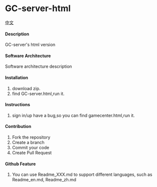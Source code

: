 # GC-server-html
[中文](https://github.com/easonlee66/GC-server_html/edit/master/README.md)
#### Description
GC-server's html version

#### Software Architecture
Software architecture description

#### Installation

1.  download zip.
2.  find GC-server.html,run it.

#### Instructions

1.  sign in/up have a bug,so you can find gamecenter.html,run it.

#### Contribution

1.  Fork the repository
2.  Create a branch
3.  Commit your code
4.  Create Pull Request


#### Github Feature

1.  You can use Readme\_XXX.md to support different languages, such as Readme\_en.md, Readme\_zh.md
